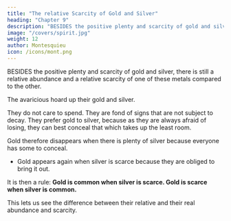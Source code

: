 ```yaml
---
title: "The relative Scarcity of Gold and Silver"
heading: "Chapter 9"
description: "BESIDES the positive plenty and scarcity of gold and silver, there is still a relative abundance and a relative scarcity of one of these metals compared to the other"
image: "/covers/spirit.jpg"
weight: 12
author: Montesquieu
icon: /icons/mont.png
---
```




BESIDES the positive plenty and scarcity of gold and silver, there is still a relative abundance and a relative scarcity of one of these metals compared to the other.

The avaricious hoard up their gold and silver.

They do not care to spend.
They are fond of signs that are not subject to decay.
They prefer gold to silver, because as they are always afraid of losing, they can best conceal that which takes up the least room.

Gold therefore disappears when there is plenty of silver because everyone has some to conceal.
- Gold appears again when silver is scarce because they are obliged to bring it out.

It is then a rule: **Gold is common when silver is scarce. Gold is scarce when silver is common.**

This lets us see the difference between their relative and their real abundance and scarcity.
